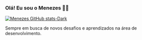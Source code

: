### Olá! Eu sou o Menezes 👋🏼

[![Menezes GitHub stats-Dark](https://github-readme-stats.vercel.app/api?username=devfreiitas&show_icons=true&theme=dark#gh-dark-mode-only)](https://github.com/devfreiitas/github-readme-stats#gh-dark-mode-only)

Sempre em busca de novos desafios e aprendizados na área de desenvolvimento.
<!--
**d6pra/d6pra** is a ✨ _special_ ✨ repository because its `README.md` (this file) appears on your GitHub profile.

Here are some ideas to get you started:

- 🔭 I’m currently working on ...
- 🌱 I’m currently learning ...
- 👯 I’m looking to collaborate on ...
- 🤔 I’m looking for help with ...
- 💬 Ask me about ...
- 📫 How to reach me: ...
- 😄 Pronouns: ...
- ⚡ Fun fact: ...
-->
